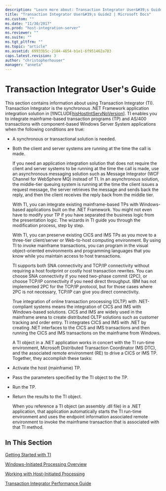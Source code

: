 ```yaml
---
description: "Learn more about: Transaction Integrator User&#39;s Guide"
title: "Transaction Integrator User&#39;s Guide2 | Microsoft Docs"
ms.custom: ""
ms.date: "11/30/2017"
ms.prod: "host-integration-server"
ms.reviewer: ""
ms.suite: ""
ms.tgt_pltfrm: ""
ms.topic: "article"
ms.assetid: 69933b5c-2184-4654-b1e1-6f951462a703
caps.latest.revision: 3
author: "christopherhouser"
manager: "anneta"
---
```

# Transaction Integrator User&#39;s Guide
This section contains information about using Transaction Integrator (TI). Transaction Integrator is the synchronous .NET Framework application integration solution in [!INCLUDE[hisHostIntServNoVersion](../includes/hishostintservnoversion-md.md)]. TI enables you to integrate mainframe-based transaction programs (TP) and AS/400 transactions with component-based Windows Server System applications when the following conditions are true:  
  
- A synchronous or transactional solution is needed.  
  
- Both the client and server systems are running at the time the call is made.  
  
  If you need an application integration solution that does not require the client and server systems to be running at the time the call is made, use an asynchronous messaging solution such as Message Integrator (WCF Channel for WebSphere MQ) instead of TI. In an asynchronous solution, the middle-tier queuing system is running at the time the client issues a request message, the server retrieves the message and sends back the reply, and then the client receives the reply back from the middle tier.  
  
  With TI, you can integrate existing mainframe-based TPs with Windows-based applications built on the .NET Framework. You might not even have to modify your TP if you have separated the business logic from the presentation logic. The wizards in TI guide you through the modification process, step by step.  
  
  With TI, you can preserve existing CICS and IMS TPs as you move to a three-tier client/server or Web-to-host computing environment. By using TI to invoke mainframe transactions, you can program in the visual object-oriented environments and programming languages that you know while you maintain access to host transactions.  
  
  TI supports both SNA connectivity and TCP/IP connectivity without requiring a host footprint or costly host transaction rewrites. You can choose SNA connectivity if you need two-phase commit (2PC), or choose TCP/IP connectivity if you need direct throughput. IBM has not implemented 2PC for the TCP/IP protocol, but for those cases where 2PC is not necessary, TCP/IP can give you direct connectivity.  
  
  True integration of online transaction processing (OLTP) with .NET-compliant systems means the integration of CICS and IMS with Windows-based solutions. CICS and IMS are widely used in the mainframe arena to create distributed OLTP solutions such as customer tracking and order entry. TI integrates CICS and IMS with .NET by creating .NET interfaces to the CICS and IMS transactions and then running the CICS and IMS transactions on the mainframe from Windows.  
  
  A TI object in a .NET application works in concert with the TI run-time environment, Microsoft Distributed Transaction Coordinator (MS DTC), and the associated remote environment (RE) to drive a CICS or IMS TP. Together, they accomplish these tasks:  
  
- Activate the host (mainframe) TP.  
  
- Pass the parameters specified by the TI object to the TP.  
  
- Run the TP.  
  
- Return the results to the TI object.  
  
  When you reference a TI object (an assembly .dll file) in a .NET application, that application automatically starts the TI run-time environment and uses the endpoint information associated remote environment to invoke the mainframe transaction that is associated with that TI method.  
  
## In This Section  
 [Getting Started with TI](../core/getting-started-with-ti1.md)  
  
 [Windows-Initiated Processing Overview](../core/windows-initiated-processing-overview2.md)  
  
 [Working with Host-Initiated Processing](../core/working-with-host-initiated-processing1.md)  
  
 [Transaction Integrator Performance Guide](../core/transaction-integrator-performance-guide1.md)

